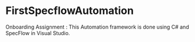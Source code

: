 # FirstSpecflowAutomation
Onboarding Assignment :
This Automation framework is done using C# and SpecFlow in Visual Studio.
